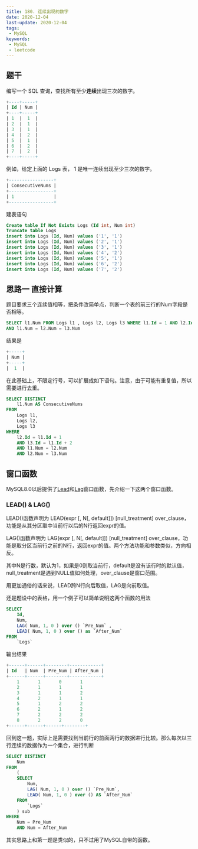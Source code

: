 ```yaml
---
title: 180. 连续出现的数字
date: 2020-12-04
last-update: 2020-12-04
tags:
 - MySQL
keywords:
 - MySQL
 - leetcode
---
```


## 题干
编写一个 SQL 查询，查找所有至少**连续**出现三次的数字。
```sql
+----+-----+
| Id | Num |
+----+-----+
| 1  |  1  |
| 2  |  1  |
| 3  |  1  |
| 4  |  2  |
| 5  |  1  |
| 6  |  2  |
| 7  |  2  |
+----+-----+
```
例如，给定上面的 Logs 表， 1 是唯一连续出现至少三次的数字。
```sql
+-----------------+
| ConsecutiveNums |
+-----------------+
| 1               |
+-----------------+
```
建表语句
```sql
Create table If Not Exists Logs (Id int, Num int)
Truncate table Logs
insert into Logs (Id, Num) values ('1', '1')
insert into Logs (Id, Num) values ('2', '1')
insert into Logs (Id, Num) values ('3', '1')
insert into Logs (Id, Num) values ('4', '2')
insert into Logs (Id, Num) values ('5', '1')
insert into Logs (Id, Num) values ('6', '2')
insert into Logs (Id, Num) values ('7', '2')
```

## 思路一  直接计算

题目要求三个连续值相等，把条件改简单点，判断一个表的前三行的Num字段是否相等。

```sql
SELECT l1.Num FROM Logs l1 , Logs l2, Logs l3 WHERE l1.Id = 1 AND l2.Id = 2 AND l3.Id = 3 
AND l1.Num = l2.Num = l3.Num
```
结果是
```sql
+-----+
| Num |
+-----+
|  1  |
```

在此基础上，不限定行号，可以扩展成如下语句。注意，由于可能有重复值，所以需要进行去重。
```sql
SELECT DISTINCT
	l1.Num AS ConsecutiveNums 
FROM
	Logs l1,
	Logs l2,
	Logs l3 
WHERE
	l2.Id = l1.Id + 1 
	AND l3.Id = l1.Id + 2 
	AND l1.Num = l2.Num 
	AND l2.Num = l3.Num
```

## 窗口函数

MySQL8.0以后提供了[Lead](https://dev.mysql.com/doc/refman/8.0/en/window-function-descriptions.html#function_lead)和[Lag](https://dev.mysql.com/doc/refman/8.0/en/window-function-descriptions.html#function_lag)窗口函数，先介绍一下这两个窗口函数。

###  LEAD() & LAG()
LEAD()函数声明为 LEAD(expr [, N[, default]]) [null_treatment] over_clause，功能是从其分区取中当前行以后的N行返回expr的值。

LAG()函数声明为 LAG(expr [, N[, default]]) [null_treatment] over_clause，功能是取分区当前行之前的N行，返回expr的值。两个方法功能和参数类似，方向相反。

其中N是行数，默认为1，如果是0则取当前行，default是没有该行时的默认值，null_treatment是遇到NULL值如何处理，over_clause是窗口范围。

用更加通俗的话来说，LEAD跨N行向后取值，LAG是向前取值。

还是题设中的表格，用一个例子可以简单说明这两个函数的用法
```sql
SELECT
	Id,
	Num,
	LAG( Num, 1, 0 ) over () `Pre_Num` ,
	LEAD( Num, 1, 0 ) over () as `After_Num`
FROM
	`Logs`
```
输出结果

```sql
+------+------+--------+------------+
| Id   | Num  | Pre_Num | After_Num |
+------+------+--------+------------+
    1	    1	    0	    1
    2	    1	    1	    1
    3	    1	    1	    2
    4	    2	    1	    1
    5	    1	    2	    2
    6	    2	    1	    2
    7	    2	    2	    2
    8	    2	    2	    0
+------+------+------+--------+
```

回到这一题，实际上是需要找到当前行的前面两行的数据进行比较。那么每次以三行连续的数据作为一个集合，进行判断
```sql
SELECT DISTINCT
	Num 
FROM
	(
	SELECT
		Num,
		LAG( Num, 1, 0 ) over () `Pre_Num`,
		LEAD( Num, 1, 0 ) over () AS `After_Num` 
	FROM
		`Logs` 
	) sub 
WHERE
	Num = Pre_Num 
	AND Num = After_Num
```
其实思路上和第一题是类似的，只不过用了MySQL自带的函数。



